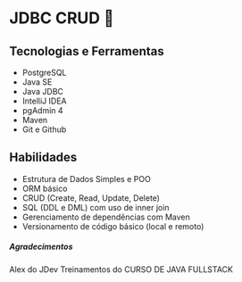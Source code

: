 # JDBC CRUD :floppy_disk:

## Tecnologias e Ferramentas
- PostgreSQL
- Java SE
- Java JDBC
- IntelliJ IDEA
- pgAdmin 4
- Maven
- Git e Github

## Habilidades

- Estrutura de Dados Simples e POO
- ORM básico
- CRUD (Create, Read, Update, Delete) 
- SQL (DDL e DML) com uso de inner join
- Gerenciamento de dependências com Maven
- Versionamento de código básico (local e remoto)

##### Agradecimentos
Alex do JDev Treinamentos do CURSO DE JAVA FULLSTACK
